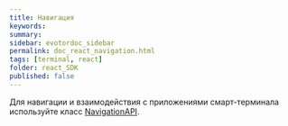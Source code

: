 ```yaml
---
title: Навигация
keywords:
summary:
sidebar: evotordoc_sidebar
permalink: doc_react_navigation.html
tags: [terminal, react]
folder: react_SDK
published: false
---
```


Для навигации и взаимодействия с приложениями смарт-терминала используйте класс [NavigationAPI](./react_reference_navigationapi.html).
